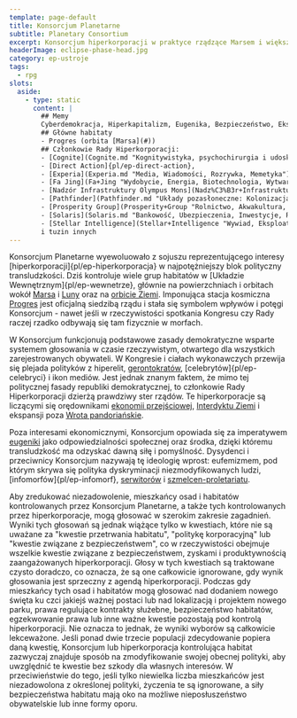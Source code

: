 ```yaml
---
template: page-default
title: Konsorcjum Planetarne
subtitle: Planetary Consortium
excerpt: Konsorcjum hiperkorporacji w praktyce rządzące Marsem i większością Wewnętrznego Układu Słonecznego
headerImage: eclipse-phase-head.jpg
category: ep-ustroje
tags:
  - rpg
slots:
  aside:
    - type: static
      content: |
        ## Memy
        Cyberdemokracja, Hiperkapitalizm, Eugenika, Bezpieczeństwo, Ekspansja
        ## Główne habitaty
        - Progres (orbita [Marsa](#))
        ## Członkowie Rady Hiperkorporacji: 
        - [Cognite](Cognite.md "Kognitywistyka, psychochirurgia i udoskonalanie umysłu"), 
        - [Direct Action]{pl/ep-direct-action}, 
        - [Experia](Experia.md "Media, Wiadomości, Rozrywka, Memetyka"), 
        - [Fa Jing](Fa+Jing "Wydobycie, Energia, Biotechnologia, Wytwarzanie przemysłowe"), 
        - [Nadzór Infrastruktury Olympus Mons](Nadz%C3%B3r+Infrastruktury+Olympus+Mons), 
        - [Pathfinder](Pathfinder.md "Układy pozasłoneczne: Kolonizacja, Wydobycie, Badania naukowe"), 
        - [Prosperity Group](Prosperity+Group "Rolnictwo, Akwakultura, Farmaceutyki"), 
        - [Solaris](Solaris.md "Bankowość, Ubezpieczenia, Inwestycje, Rynki futures, Obrót informacją "), 
        - [Stellar Intelligence](Stellar+Intelligence "Wywiad, Eksploatacja danych, Obrót informacją, Szpiegostwo ") 
        i tuzin innych
---
```

Konsorcjum Planetarne wyewoluowało z sojuszu reprezentującego interesy [hiperkorporacji]{pl/ep-hiperkorporacja} w najpotężniejszy blok polityczny transludzkości. Dziś kontroluje wiele grup habitatów w [Układzie Wewnętrznym]{pl/ep-wewnetrze}, głównie na powierzchniach i orbitach wokół [Marsa](#) i [Luny](#) oraz na [orbicie Ziemi](#). Imponująca stacja kosmiczna [Progres](#) jest oficjalną siedzibą rządu i stała się symbolem wpływów i potęgi Konsorcjum - nawet jeśli w rzeczywistości spotkania Kongresu czy Rady raczej rzadko odbywają się tam fizycznie w morfach.

W Konsorcjum funkcjonują podstawowe zasady demokratyczne wsparte systemem głosowania w czasie rzeczywistym, otwartego dla wszystkich zarejestrowanych obywateli. W Kongresie i ciałach wykonawczych przewija się plejada polityków z hiperelit, [gerontokratów](http://en.wikipedia.org/wiki/Gerontocracy), [celebrytów]{pl/ep-celebryci} i ikon mediów. Jest jednak znanym faktem, że mimo tej politycznej fasady republiki demokratycznej, to członkowie Rady Hiperkorporacji dzierżą prawdziwy ster rządów. Te hiperkorporacje są liczącymi się orędownikami [ekonomii przejściowej](#), [Interdyktu Ziemi](#) i ekspansji poza [Wrota pandoriańskie](#).

Poza interesami ekonomicznymi, Konsorcjum opowiada się za imperatywem [eugeniki](http://pl.wikipedia.org/wiki/Eugenika) jako odpowiedzialności społecznej oraz środka, dzięki któremu transludzkość ma odzyskać dawną siłę i pomyślność. Dysydenci i przeciwnicy Konsorcjum nazywają tę ideologię wprost: eufemizmem, pod którym skrywa się polityka dyskryminacji niezmodyfikowanych ludzi, [infomorfów]{pl/ep-infomorf}, [serwitorów](#) i [szmelcen-proletariatu](#).

Aby zredukować niezadowolenie, mieszkańcy osad i habitatów kontrolowanych przez Konsorcjum Planetarne, a także tych kontrolowanych przez hiperkorporacje, mogą głosować w szerokim zakresie zagadnień. Wyniki tych głosowań są jednak wiążące tylko w kwestiach, które nie są uważane za "kwestie przetrwania habitatu", "politykę korporacyjną" lub "kwestie związane z bezpieczeństwem", co w rzeczywistości obejmuje wszelkie kwestie związane z bezpieczeństwem, zyskami i produktywnością zaangażowanych hiperkorporacji. Głosy w tych kwestiach są traktowane czysto doradczo, co oznacza, że są one całkowicie ignorowane, gdy wynik głosowania jest sprzeczny z agendą hiperkorporacji. Podczas gdy mieszkańcy tych osad i habitatów mogą głosować nad dodaniem nowego święta ku czci jakiejś ważnej postaci lub nad lokalizacją i projektem nowego parku, prawa regulujące kontrakty służebne, bezpieczeństwo habitatów, egzekwowanie prawa lub inne ważne kwestie pozostają pod kontrolą hiperkorporacji. Nie oznacza to jednak, że wyniki wyborów są całkowicie lekceważone. Jeśli ponad dwie trzecie populacji zdecydowanie popiera daną kwestię, Konsorcjum lub hiperkorporacja kontrolująca habitat zazwyczaj znajduje sposób na zmodyfikowanie swojej obecnej polityki, aby uwzględnić te kwestie bez szkody dla własnych interesów. W przeciwieństwie do tego, jeśli tylko niewielka liczba mieszkańców jest niezadowolona z określonej polityki, życzenia te są ignorowane, a siły bezpieczeństwa habitatu mają oko na możliwe nieposłuszeństwo obywatelskie lub inne formy oporu.


